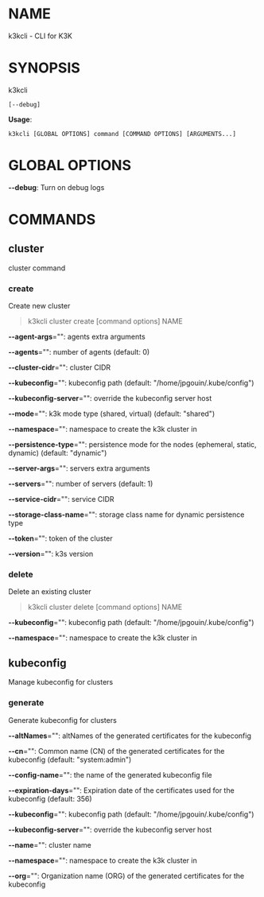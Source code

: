 # NAME

k3kcli - CLI for K3K

# SYNOPSIS

k3kcli

```
[--debug]
```

**Usage**:

```
k3kcli [GLOBAL OPTIONS] command [COMMAND OPTIONS] [ARGUMENTS...]
```

# GLOBAL OPTIONS

**--debug**: Turn on debug logs


# COMMANDS

## cluster

cluster command

### create

Create new cluster

>k3kcli cluster create [command options] NAME

**--agent-args**="": agents extra arguments

**--agents**="": number of agents (default: 0)

**--cluster-cidr**="": cluster CIDR

**--kubeconfig**="": kubeconfig path (default: "/home/jpgouin/.kube/config")

**--kubeconfig-server**="": override the kubeconfig server host

**--mode**="": k3k mode type (shared, virtual) (default: "shared")

**--namespace**="": namespace to create the k3k cluster in

**--persistence-type**="": persistence mode for the nodes (ephemeral, static, dynamic) (default: "dynamic")

**--server-args**="": servers extra arguments

**--servers**="": number of servers (default: 1)

**--service-cidr**="": service CIDR

**--storage-class-name**="": storage class name for dynamic persistence type

**--token**="": token of the cluster

**--version**="": k3s version

### delete

Delete an existing cluster

>k3kcli cluster delete [command options] NAME

**--kubeconfig**="": kubeconfig path (default: "/home/jpgouin/.kube/config")

**--namespace**="": namespace to create the k3k cluster in

## kubeconfig

Manage kubeconfig for clusters

### generate

Generate kubeconfig for clusters

**--altNames**="": altNames of the generated certificates for the kubeconfig

**--cn**="": Common name (CN) of the generated certificates for the kubeconfig (default: "system:admin")

**--config-name**="": the name of the generated kubeconfig file

**--expiration-days**="": Expiration date of the certificates used for the kubeconfig (default: 356)

**--kubeconfig**="": kubeconfig path (default: "/home/jpgouin/.kube/config")

**--kubeconfig-server**="": override the kubeconfig server host

**--name**="": cluster name

**--namespace**="": namespace to create the k3k cluster in

**--org**="": Organization name (ORG) of the generated certificates for the kubeconfig
